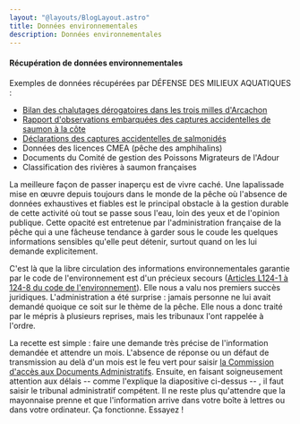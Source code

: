 ```yaml
---
layout: "@layouts/BlogLayout.astro"
title: Données environnementales
description: Données environnementales
---
```


#### Récupération de données environnementales


Exemples de données récupérées par DÉFENSE DES MILIEUX AQUATIQUES :

*   [Bilan des chalutages dérogatoires dans les trois milles d'Arcachon](https://www.defensedesmilieuxaquatiques.org/especes)
*   [Rapport d'observations embarquées des captures accidentelles de saumon à la côte](https://www.defensedesmilieuxaquatiques.org/observations-captures-saumons-%C3%A0-la-c%C3%B4te)
*   [Déclarations des captures accidentelles de salmonidés](/captures-de-saumons)
*   Données des licences CMEA (pêche des amphihalins)
*   Documents du Comité de gestion des Poissons Migrateurs de l'Adour
*   Classification des rivières à saumon françaises

La meilleure façon de passer inaperçu est de vivre caché. Une lapalissade mise en œuvre depuis toujours dans le monde de la pêche où l'absence de données exhaustives et fiables est le principal obstacle à la gestion durable de cette activité où tout se passe sous l'eau, loin des yeux et de l'opinion publique. Cette opacité est entretenue par l'administration française de la pêche qui a une fâcheuse tendance à garder sous le coude les quelques informations sensibles qu'elle peut détenir, surtout quand on les lui demande explicitement.

C'est là que la libre circulation des informations environnementales garantie par le code de l'environnement est d'un précieux secours ([Articles L124-1 à 124-8 du code de l'environnement](https://www.legifrance.gouv.fr/codes/section_lc/LEGITEXT000006074220/LEGISCTA000006159212/#LEGISCTA000006159212)). Elle nous a valu nos premiers succès juridiques. L'administration a été surprise : jamais personne ne lui avait demandé quoique ce soit sur le thème de la pêche. Elle nous a donc traité par le mépris à plusieurs reprises, mais les tribunaux l'ont rappelée à l'ordre.

La recette est simple : faire une demande très précise de l'information demandée et attendre un mois. L'absence de réponse ou un défaut de transmission au delà d'un mois est le feu vert pour saisir [la Commission d'accès aux Documents Administratifs](https://www.cada.fr/). Ensuite, en faisant soigneusement attention aux délais -- comme l'explique la diapositive ci-dessus -- , il faut saisir le tribunal administratif compétent. Il ne reste plus qu'attendre que la mayonnaise prenne et que l'information arrive dans votre boîte à lettres ou dans votre ordinateur. Ça fonctionne. Essayez !